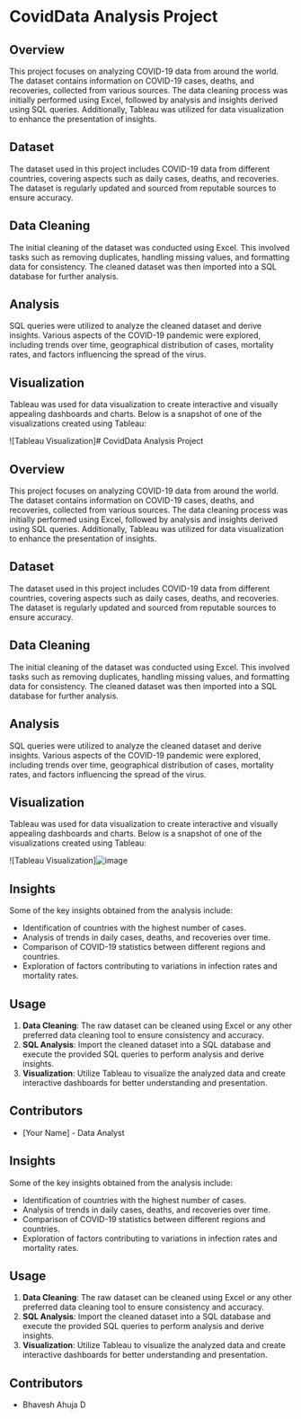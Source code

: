 # CovidData Analysis Project

## Overview
This project focuses on analyzing COVID-19 data from around the world. The dataset contains information on COVID-19 cases, deaths, and recoveries, collected from various sources. The data cleaning process was initially performed using Excel, followed by analysis and insights derived using SQL queries. Additionally, Tableau was utilized for data visualization to enhance the presentation of insights.

## Dataset
The dataset used in this project includes COVID-19 data from different countries, covering aspects such as daily cases, deaths, and recoveries. The dataset is regularly updated and sourced from reputable sources to ensure accuracy.

## Data Cleaning
The initial cleaning of the dataset was conducted using Excel. This involved tasks such as removing duplicates, handling missing values, and formatting data for consistency. The cleaned dataset was then imported into a SQL database for further analysis.

## Analysis
SQL queries were utilized to analyze the cleaned dataset and derive insights. Various aspects of the COVID-19 pandemic were explored, including trends over time, geographical distribution of cases, mortality rates, and factors influencing the spread of the virus.

## Visualization
Tableau was used for data visualization to create interactive and visually appealing dashboards and charts. Below is a snapshot of one of the visualizations created using Tableau:

![Tableau Visualization]# CovidData Analysis Project

## Overview
This project focuses on analyzing COVID-19 data from around the world. The dataset contains information on COVID-19 cases, deaths, and recoveries, collected from various sources. The data cleaning process was initially performed using Excel, followed by analysis and insights derived using SQL queries. Additionally, Tableau was utilized for data visualization to enhance the presentation of insights.

## Dataset
The dataset used in this project includes COVID-19 data from different countries, covering aspects such as daily cases, deaths, and recoveries. The dataset is regularly updated and sourced from reputable sources to ensure accuracy.

## Data Cleaning
The initial cleaning of the dataset was conducted using Excel. This involved tasks such as removing duplicates, handling missing values, and formatting data for consistency. The cleaned dataset was then imported into a SQL database for further analysis.

## Analysis
SQL queries were utilized to analyze the cleaned dataset and derive insights. Various aspects of the COVID-19 pandemic were explored, including trends over time, geographical distribution of cases, mortality rates, and factors influencing the spread of the virus.

## Visualization
Tableau was used for data visualization to create interactive and visually appealing dashboards and charts. Below is a snapshot of one of the visualizations created using Tableau:

![Tableau Visualization]![image](https://github.com/ahulbhav/Covid-data-project/assets/154062458/f2927533-0db2-4cf4-9a6c-74fad10982a7)


## Insights
Some of the key insights obtained from the analysis include:
- Identification of countries with the highest number of cases.
- Analysis of trends in daily cases, deaths, and recoveries over time.
- Comparison of COVID-19 statistics between different regions and countries.
- Exploration of factors contributing to variations in infection rates and mortality rates.

## Usage
1. **Data Cleaning**: The raw dataset can be cleaned using Excel or any other preferred data cleaning tool to ensure consistency and accuracy.
2. **SQL Analysis**: Import the cleaned dataset into a SQL database and execute the provided SQL queries to perform analysis and derive insights.
3. **Visualization**: Utilize Tableau to visualize the analyzed data and create interactive dashboards for better understanding and presentation.

## Contributors
- [Your Name] - Data Analyst


## Insights
Some of the key insights obtained from the analysis include:
- Identification of countries with the highest number of cases.
- Analysis of trends in daily cases, deaths, and recoveries over time.
- Comparison of COVID-19 statistics between different regions and countries.
- Exploration of factors contributing to variations in infection rates and mortality rates.

## Usage
1. **Data Cleaning**: The raw dataset can be cleaned using Excel or any other preferred data cleaning tool to ensure consistency and accuracy.
2. **SQL Analysis**: Import the cleaned dataset into a SQL database and execute the provided SQL queries to perform analysis and derive insights.
3. **Visualization**: Utilize Tableau to visualize the analyzed data and create interactive dashboards for better understanding and presentation.

## Contributors
- Bhavesh Ahuja D
